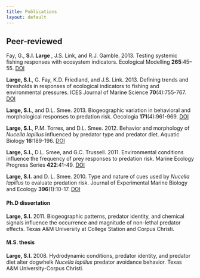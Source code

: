 ```yaml
---
title: Publications
layout: default
---
```


## Peer-reviewed

Fay, G., <b> S.I. Large </b>, J.S. Link, and R.J. Gamble. 2013. Testing systemic fishing responses with ecosystem indicators. Ecological Modelling <b>265</b>:45–55. <a href="http://dx.doi.org/10.1016/j.ecolmodel.2013.05.016" target="_blank">DOI</a>

<b>Large, S.I.</b>, G. Fay, K.D. Friedland, and J.S. Link. 2013. Defining trends and thresholds in responses of ecological indicators to fishing and environmental pressures. ICES Journal of Marine Science <b>70</b>(4):755-767. <a href="http://dx.doi.org/10.1093/icesjms/fst067" target="_blank">DOI</a>

<b>Large, S.I.</b>, and D.L. Smee. 2013. Biogeographic variation in behavioral and morphological responses to predation risk. Oecologia <b>171</b>(4):961-969. <a href="http://dx.doi.org/10.1007/s00442-012-2450-5" target="_blank">DOI</a>


<b>Large, S.I.</b>, P.M. Torres, and D.L. Smee. 2012. Behavior and morphology of <i>Nucella lapillus</i> influenced by predator type and predator diet. Aquatic Biology <b>16</b>:189-196. <a href="http://dx.doi.org/10.3354/ab00452" target="_blank">DOI</a>


<b>Large, S.I.</b>, D.L. Smee, and G.C. Trussell. 2011. Environmental conditions influence the frequency of prey responses to predation risk. Marine Ecology Progress Series <b>422</b>:41-49. <a href="http://dx.doi.org/10.3354/meps08930" target="_blank">DOI</a>


<b>Large, S.I.</b> and D. L. Smee. 2010. Type and nature of cues used by <i>Nucella lapillus</i> to evaluate predation risk. Journal of Experimental Marine Biology and Ecology <b>396</b>(1):10-17.
<a href="http://dx.doi.org/10.1016/j.jembe.2010.10.005" target="_blank">DOI</a>


#### Ph.D dissertation
<b> Large, S.I.</b> 2011. Biogeographic patterns, predator identity, and chemical signals influence the occurrence and magnitude of non-lethal predator effects. Texas A&M University at College Station and Corpus Christi.

#### M.S. thesis
<b> Large, S.I.</b> 2008. Hydrodynamic conditions, predator identity, and predator diet alter dogwhelk  <i>Nucella lapillus</i> predator avoidance behavior. Texas A&M University-Corpus Christi.